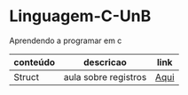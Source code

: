 # Linguagem-C-UnB

Aprendendo a programar em c 

|conteúdo| descricao|link|
|-|-|-|
|Struct| aula sobre registros|[Aqui](./Conteudos/registro.md)|
